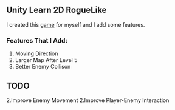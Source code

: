 ## Unity Learn 2D RogueLike

I created this [game](https://learn.unity.com/project/2d-roguelike-tutorial?uv=5.x) for myself and I add some features.

### Features That I Add:
1. Moving Direction
1. Larger Map After Level 5
1. Better Enemy Collison


## TODO
2.Improve Enemy Movement
2.Improve Player-Enemy Interaction

